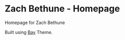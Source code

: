 # Zach Bethune - Homepage
<!-- [![Version](https://img.shields.io/gem/v/bay_jekyll_theme)](https://rubygems.org/gems/bay_jekyll_theme)
[![Downloads](https://img.shields.io/gem/dt/bay_jekyll_theme)](https://rubygems.org/gems/bay_jekyll_theme)
 -->
Homepage for Zach Bethune 

Built using [Bay](https://github.com/eliottvincent/bay) Theme.


